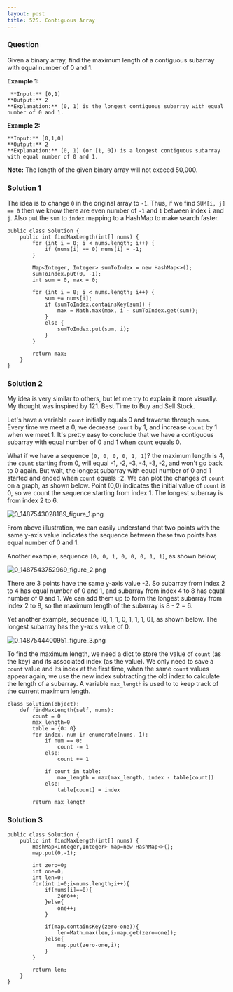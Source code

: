 ```yaml
---
layout: post
title: 525. Contiguous Array
---
```

### Question
Given a binary array, find the maximum length of a contiguous subarray with
equal number of 0 and 1.

**Example 1:**  

    
    
     **Input:** [0,1]
    **Output:** 2
    **Explanation:** [0, 1] is the longest contiguous subarray with equal number of 0 and 1.
    

**Example 2:**  

    
    
    **Input:** [0,1,0]
    **Output:** 2
    **Explanation:** [0, 1] (or [1, 0]) is a longest contiguous subarray with equal number of 0 and 1.
    

**Note:** The length of the given binary array will not exceed 50,000.

### Solution 1
The idea is to change `0` in the original array to `-1`. Thus, if we find
`SUM[i, j] == 0` then we know there are even number of `-1` and `1` between
index `i` and `j`. Also put the `sum` to `index` mapping to a HashMap to make
search faster.

    
    
    public class Solution {
        public int findMaxLength(int[] nums) {
            for (int i = 0; i < nums.length; i++) {
                if (nums[i] == 0) nums[i] = -1;
            }
            
            Map<Integer, Integer> sumToIndex = new HashMap<>();
            sumToIndex.put(0, -1);
            int sum = 0, max = 0;
            
            for (int i = 0; i < nums.length; i++) {
                sum += nums[i];
                if (sumToIndex.containsKey(sum)) {
                    max = Math.max(max, i - sumToIndex.get(sum));
                }
                else {
                    sumToIndex.put(sum, i);
                }
            }
            
            return max;
        }
    }
    


### Solution 2
My idea is very similar to others, but let me try to explain it more visually.
My thought was inspired by 121. Best Time to Buy and Sell Stock.

Let's have a variable `count` initially equals 0 and traverse through `nums`.
Every time we meet a 0, we decrease `count` by 1, and increase `count` by 1
when we meet 1. It's pretty easy to conclude that we have a contiguous
subarray with equal number of 0 and 1 when `count` equals 0.

What if we have a sequence `[0, 0, 0, 0, 1, 1]`? the maximum length is 4, the
`count` starting from 0, will equal -1, -2, -3, -4, -3, -2, and won't go back
to 0 again. But wait, the longest subarray with equal number of 0 and 1
started and ended when `count` equals -2. We can plot the changes of `count`
on a graph, as shown below. Point (0,0) indicates the initial value of `count`
is 0, so we count the sequence starting from index 1. The longest subarray is
from index 2 to 6.

![0_1487543028189_figure_1.png](/uploads/files/1487543036101-figure_1.png)

From above illustration, we can easily understand that two points with the
same y-axis value indicates the sequence between these two points has equal
number of 0 and 1.

Another example, sequence `[0, 0, 1, 0, 0, 0, 1, 1]`, as shown below,

![0_1487543752969_figure_2.png](/uploads/files/1487543760956-figure_2.png)

There are 3 points have the same y-axis value -2. So subarray from index 2 to
4 has equal number of 0 and 1, and subarray from index 4 to 8 has equal number
of 0 and 1. We can add them up to form the longest subarray from index 2 to 8,
so the maximum length of the subarray is 8 - 2 = 6.

Yet another example, sequence [0, 1, 1, 0, 1, 1, 1, 0], as shown below. The
longest subarray has the y-axis value of 0.

![0_1487544400951_figure_3.png](/uploads/files/1487544408978-figure_3.png)

To find the maximum length, we need a dict to store the value of `count` (as
the key) and its associated index (as the value). We only need to save a
`count` value and its index at the first time, when the same `count` values
appear again, we use the new index subtracting the old index to calculate the
length of a subarray. A variable `max_length` is used to to keep track of the
current maximum length.

    
    
    class Solution(object):
        def findMaxLength(self, nums):
            count = 0
            max_length=0
            table = {0: 0}
            for index, num in enumerate(nums, 1):
                if num == 0:
                    count -= 1
                else:
                    count += 1
                
                if count in table:
                    max_length = max(max_length, index - table[count])
                else:
                    table[count] = index
            
            return max_length
    


### Solution 3
    
    
    public class Solution {
        public int findMaxLength(int[] nums) {
            HashMap<Integer,Integer> map=new HashMap<>();
            map.put(0,-1);
            
            int zero=0;
            int one=0;
            int len=0;
            for(int i=0;i<nums.length;i++){
                if(nums[i]==0){
                    zero++;
                }else{
                    one++;
                }
                
                if(map.containsKey(zero-one)){
                    len=Math.max(len,i-map.get(zero-one));
                }else{
                    map.put(zero-one,i);
                }
            }
            
            return len;
        }
    }



